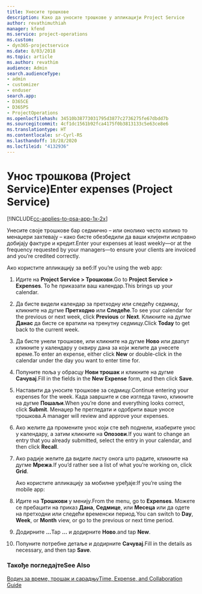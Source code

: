 ```yaml
---
title: Унесите трошкове
description: Како да уносите трошкове у апликацији Project Service
author: revathimuthiah
manager: kfend
ms.service: project-operations
ms.custom:
- dyn365-projectservice
ms.date: 8/03/2018
ms.topic: article
ms.author: revathim
audience: Admin
search.audienceType:
- admin
- customizer
- enduser
search.app:
- D365CE
- D365PS
- ProjectOperations
ms.openlocfilehash: 34510b38773031795d3877c2736275fe67dbdd7b
ms.sourcegitcommit: 4cf1dc1561b92fca4175f0b3813133c5e63ce8e6
ms.translationtype: HT
ms.contentlocale: sr-Cyrl-RS
ms.lasthandoff: 10/28/2020
ms.locfileid: "4132936"
---
```

# <a name="enter-expenses-project-service"></a><span data-ttu-id="0fbb9-103">Унос трошкова (Project Service)</span><span class="sxs-lookup"><span data-stu-id="0fbb9-103">Enter expenses (Project Service)</span></span>

[!INCLUDE[cc-applies-to-psa-app-1x-2x](../includes/cc-applies-to-psa-app-1x-2x.md)]

<span data-ttu-id="0fbb9-104">Унесите своје трошкове бар седмично – или онолико често колико то менаџери захтевају – како бисте обезбедили да ваши клијенти исправно добијају фактуре и кредит.</span><span class="sxs-lookup"><span data-stu-id="0fbb9-104">Enter your expenses at least weekly—or at the frequency requested by your managers—to ensure your clients are invoiced and you’re credited correctly.</span></span>  
  
 <span data-ttu-id="0fbb9-105">Ако користите апликацију за веб:</span><span class="sxs-lookup"><span data-stu-id="0fbb9-105">If you’re using the web app:</span></span>  
  
1. <span data-ttu-id="0fbb9-106">Идите на **Project Service > Трошкови**.</span><span class="sxs-lookup"><span data-stu-id="0fbb9-106">Go to **Project Service > Expenses**.</span></span> <span data-ttu-id="0fbb9-107">То ће приказати ваш календар.</span><span class="sxs-lookup"><span data-stu-id="0fbb9-107">This brings up your calendar.</span></span>  
  
2. <span data-ttu-id="0fbb9-108">Да бисте видели календар за претходну или следећу седмицу, кликните на дугме **Претходно** или **Следеће**.</span><span class="sxs-lookup"><span data-stu-id="0fbb9-108">To see your calendar for the previous or next week, click **Previous** or **Next**.</span></span> <span data-ttu-id="0fbb9-109">Кликните на дугме **Данас** да бисте се вратили на тренутну седмицу.</span><span class="sxs-lookup"><span data-stu-id="0fbb9-109">Click **Today** to get back to the current week.</span></span>  
  
3. <span data-ttu-id="0fbb9-110">Да бисте унели трошкове, или кликните на дугме **Ново** или двапут кликните у календару у оквиру дана за који желите да унесете време.</span><span class="sxs-lookup"><span data-stu-id="0fbb9-110">To enter an expense, either click **New** or double-click in the calendar under the day you want to enter time for.</span></span>  
  
4. <span data-ttu-id="0fbb9-111">Попуните поља у обрасцу **Нови трошак** и кликните на дугме **Сачувај**.</span><span class="sxs-lookup"><span data-stu-id="0fbb9-111">Fill in the fields in the **New Expense** form, and then click **Save**.</span></span>  
  
5. <span data-ttu-id="0fbb9-112">Наставити да уносите трошкове за седмицу.</span><span class="sxs-lookup"><span data-stu-id="0fbb9-112">Continue entering your expenses for the week.</span></span> <span data-ttu-id="0fbb9-113">Када завршите и све изгледа тачно, кликните на дугме **Пошаљи**.</span><span class="sxs-lookup"><span data-stu-id="0fbb9-113">When you’re done and everything looks correct, click **Submit**.</span></span> <span data-ttu-id="0fbb9-114">Менаџер ће прегледати и одобрити ваше уносе трошкова.</span><span class="sxs-lookup"><span data-stu-id="0fbb9-114">A manager will review and approve your expenses.</span></span>  
  
6. <span data-ttu-id="0fbb9-115">Ако желите да промените унос који сте већ поднели, изаберите унос у календару, а затим кликните на **Опозови**.</span><span class="sxs-lookup"><span data-stu-id="0fbb9-115">If you want to change an entry that you already submitted, select the entry in your calendar, and then click **Recall**.</span></span>  
  
7. <span data-ttu-id="0fbb9-116">Ако радије желите да видите листу онога што радите, кликните на дугме **Мрежа**.</span><span class="sxs-lookup"><span data-stu-id="0fbb9-116">If you’d rather see a list of what you’re working on, click **Grid**.</span></span>  
  
   <span data-ttu-id="0fbb9-117">Ако користите апликацију за мобилне уређаје:</span><span class="sxs-lookup"><span data-stu-id="0fbb9-117">If you’re using the mobile app:</span></span>  
  
8. <span data-ttu-id="0fbb9-118">Идите на **Трошкови** у менију.</span><span class="sxs-lookup"><span data-stu-id="0fbb9-118">From the menu, go to **Expenses**.</span></span>     <span data-ttu-id="0fbb9-119">Можете се пребацити на приказ **Дана**, **Седмице**, или **Месеца** или да одете на претходни или следећи временски период.</span><span class="sxs-lookup"><span data-stu-id="0fbb9-119">You can switch to **Day**, **Week**, or **Month** view, or go to the previous or next time period.</span></span>  
  
9. <span data-ttu-id="0fbb9-120">Додирните **…**</span><span class="sxs-lookup"><span data-stu-id="0fbb9-120">Tap **…**</span></span> <span data-ttu-id="0fbb9-121">и додирните **Ново**.</span><span class="sxs-lookup"><span data-stu-id="0fbb9-121">and tap **New**.</span></span>  
  
10. <span data-ttu-id="0fbb9-122">Попуните потребне детаље и додирните **Сачувај**.</span><span class="sxs-lookup"><span data-stu-id="0fbb9-122">Fill in the details as necessary, and then tap **Save**.</span></span>  
  
### <a name="see-also"></a><span data-ttu-id="0fbb9-123">Такође погледајте</span><span class="sxs-lookup"><span data-stu-id="0fbb9-123">See Also</span></span>  
 [<span data-ttu-id="0fbb9-124">Водич за време, трошак и сарадњу</span><span class="sxs-lookup"><span data-stu-id="0fbb9-124">Time, Expense, and Collaboration Guide</span></span>](../psa/time-expense-collaboration-guide.md)
